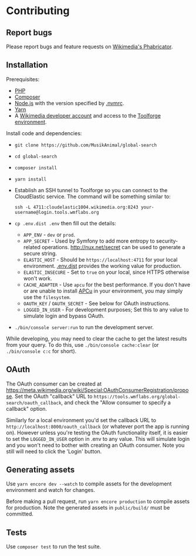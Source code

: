 Contributing
============

## Report bugs

Please report bugs and feature requests on
[Wikimedia's Phabricator](https://phabricator.wikimedia.org/project/view/4053/).

## Installation

Prerequisites:

* [PHP](https://www.php.net/)
* [Composer](https://getcomposer.org/)
* [Node.js](https://nodejs.org/en/) with the version specified by [.nvmrc](.nvmrc).
* [Yarn](https://yarnpkg.com/en/)
* A [Wikimedia developer account](https://wikitech.wikimedia.org/wiki/Help:Create_a_Wikimedia_developer_account)
  and access to the [Toolforge environment](https://wikitech.wikimedia.org/wiki/Portal:Toolforge).

Install code and dependencies:

* `git clone https://github.com/MusikAnimal/global-search`
* `cd global-search`
* `composer install`
* `yarn install`
* Establish an SSH tunnel to Toolforge so you can connect to the CloudElastic service.
  The command will be something similar to:

      ssh -L 4711:cloudelastic1004.wikimedia.org:8243 your-username@login.tools.wmflabs.org

* `cp .env.dist .env` then fill out the details:
  * `APP_ENV` - `dev` or `prod`.
  * `APP_SECRET` - Used by Symfony to add more entropy to security-related operations.
    http://nux.net/secret can be used to generate a secure string.
  * `ELASTIC_HOST` - Should be `https://localhost:4711` for your local environment. [.env.dist](.env.dist)
    provides the working value for production.
  * `ELASTIC_INSECURE` - Set to `true` on your local, since HTTPS otherwise won't work.
  * `CACHE_ADAPTER` - Use `apcu` for the best performance. If you don't have or are unable to install
    [APCu](https://www.php.net/manual/en/book.apcu.php) in your environment, you may simply use the `filesystem`.
  * `OAUTH_KEY` / `OAUTH_SECRET` - See below for OAuth instructions.
  * `LOGGED_IN_USER` - For development purposes; Set this to any value to simulate login and bypass OAuth.
* `./bin/console server:run` to run the development server.

While developing, you may need to clear the cache to get the latest results from your query.
To do this, use `./bin/console cache:clear` (or `./bin/console c:c` for short).

## OAuth

The OAuth consumer can be created at https://meta.wikimedia.org/wiki/Special:OAuthConsumerRegistration/propose.
Set the OAuth "callback" URL to `https://tools.wmflabs.org/global-search/oauth_callback`, and check the
"Allow consumer to specify a callback" option.

Similarly for a local environment you'd set the callback URL to `http://localhost:8000/oauth_callback`
(or whatever port the app is running on). However unless you're testing the OAuth functionality itself,
it is easier to set the `LOGGED_IN_USER` option in .env to any value. This will simulate login and you
won't need to bother with creating an OAuth consumer. Note you still will need to click the 'Login' button.

## Generating assets

Use `yarn encore dev --watch` to compile assets for the development environment and watch for changes.

Before making a pull request, run `yarn encore production` to compile assets for production.
Note the generated assets in `public/build/` must be committed. 

## Tests

Use `composer test` to run the test suite.
